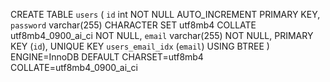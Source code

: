 CREATE TABLE `users` (
  `id` int NOT NULL AUTO_INCREMENT PRIMARY KEY,
  `password` varchar(255) CHARACTER SET utf8mb4 COLLATE utf8mb4_0900_ai_ci NOT NULL,
  `email` varchar(255) NOT NULL,
  PRIMARY KEY (`id`),
  UNIQUE KEY `users_email_idx` (`email`) USING BTREE
) ENGINE=InnoDB DEFAULT CHARSET=utf8mb4 COLLATE=utf8mb4_0900_ai_ci
